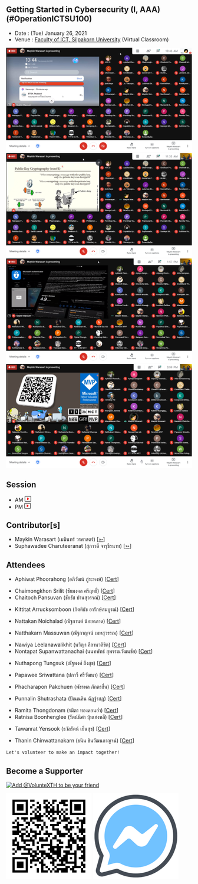 ## Getting Started in Cybersecurity (I, AAA) (#OperationICTSU100)

+ Date : (Tue) January 26, 2021
+ Venue : [Faculty of ICT, Silpakorn University](https://www.ict.su.ac.th/) (Virtual Classroom)

[![](OperationICTSU100/pic/2021-01-26_104612.png "#OperationICTSU100")](OperationICTSU100/pic/2021-01-26_104612.png)
[![](OperationICTSU100/pic/2021-01-26_113310.png "#OperationICTSU100")](OperationICTSU100/pic/2021-01-26_113310.png)
[![](OperationICTSU100/pic/2021-01-26_135721.png "#OperationICTSU100")](OperationICTSU100/pic/2021-01-26_135721.png)
[![](OperationICTSU100/pic/2021-01-26_155944.png "#OperationICTSU100")](OperationICTSU100/pic/2021-01-26_155944.png)

## Session
+ AM [![](OperationICTSU100/pic/video-youtube.png "#OperationICTSU100")](https://drive.google.com/file/d/1Uow_Slk8LDnTD1sWqC-KRH9pBa2f2Qe1)
+ PM [![](OperationICTSU100/pic/video-youtube.png "#OperationICTSU100")](https://drive.google.com/file/d/1mvcYkmddMy5QLcUmWP1GAtfHKvDhwhos)

## Contributor[s]
+ Maykin Warasart (เมฆินทร์ วรศาสตร์) [[➳](http://mk.in.th)]
+ Suphawadee Charuteeranat (สุภาวดี จารุธีรนาท) [[➳](https://www.facebook.com/thdeemiss03)]

## Attendees
<!--  [[Cert](OperationICTSU100/attendance/xxx.pdf)] -->
<!--
+ Apatcha Sonpray (อพัชชา สนพราย) [[Cert](OperationICTSU100/attendance/VXOpICTSU100-20210126-Apatcha-Sonpray.pdf)]
-->

+ Aphiwat Phoorahong (อภิวัฒน์ ภู่ระหงษ์) [[Cert](OperationICTSU100/attendance/VXOpICTSU100-20210126-Aphiwat-Phoorahong.pdf)]

<!--
+ Apichai Chomjun (อภิชัย ชมจันทร์) [[Cert](OperationICTSU100/attendance/VXOpICTSU100-20210126-Apichai-Chomjun.pdf)]
+ Apinya Sangsam (อภิญญา สังข์เสม) [[Cert](OperationICTSU100/attendance/VXOpICTSU100-20210126-Apinya-Sangsam.pdf)]
+ Atipong Chomdong (อธิพงศ์ ชมดง) [[Cert](OperationICTSU100/attendance/VXOpICTSU100-20210126-Atipong-Chomdong.pdf)]
+ Atita Somprasong (อทิตา สมประสงค์) [[Cert](OperationICTSU100/attendance/VXOpICTSU100-20210126-Atita-Somprasong.pdf)]
+ Aunniya Vijittanantakul (อันต์ณิญา วิจิตตนันทากุล)
-->

+ Chaimongkhon Srilit (ชัยมงคล ศรีฤทธิ์) [[Cert](OperationICTSU100/attendance/VXOpICTSU100-20210126-Chaimongkhon-Srilit.pdf)]
+ Chaitoch Pansuvan (ชัยธัช ปานสุวรรณ์) [[Cert](OperationICTSU100/attendance/VXOpICTSU100-20210126-Chaitoch-Pansuvan.pdf)]

<!--
+ Chakkrit Khaewlek (จักรกฤษณ์ แก้วเล็ก) [[Cert](OperationICTSU100/attendance/VXOpICTSU100-20210126-Chakkrit-Khaewlek.pdf)]
+ Chanasorn Sretongtae (ชนสรณ์ ศรีทองแท้)
+ Chawalit Marayat (ชวลิต มารยาท) [[Cert](OperationICTSU100/attendance/VXOpICTSU100-20210126-Chawalit-Marayat.pdf)]
+ Chonrapat Settarat (ชนรพัฒน์ เศรษฐรัตน์) [[Cert](OperationICTSU100/attendance/VXOpICTSU100-20210126-Chonrapat-Settarat.pdf)]
+ Chonticha Mainoy (ชลธิชา ไม่น้อย) [[Cert](OperationICTSU100/attendance/VXOpICTSU100-20210126-Chonticha-Mainoy.pdf)]
+ Jantarat Jareonsuk (จันทรัสม์ เจริญสุข) [[Cert](OperationICTSU100/attendance/VXOpICTSU100-20210126-Jantarat-Jareonsuk.pdf)]
+ Jiratchaya Sutawong (จิรัชญา สุตะวงษ์) [[Cert](OperationICTSU100/attendance/VXOpICTSU100-20210126-Jiratchaya-Sutawong.pdf)]
+ Jutamas Siriart (จุฑามาศ ศิริอรรถ)
+ Kannatthanan Biyaem (กันต์ณัฐนันท์ ใบแย้ม) [[Cert](OperationICTSU100/attendance/VXOpICTSU100-20210126-Kannatthanan-Biyaem.pdf)]
+ Kanokporn angkasekwinai (กนกพร อังคเศกวินัย)
+ Kanokporn Saewoon (กนกพร แซ่หวุ่น) [[Cert](OperationICTSU100/attendance/VXOpICTSU100-20210126-Kanokporn-Saewoon.pdf)]
-->

+ Kittitat Arrucksomboon (กิตติธัช อารักษ์สมบูรณ์) [[Cert](OperationICTSU100/attendance/VXOpICTSU100-20210126-Kittitat-Arrucksomboon.pdf)]

<!--
+ Kongsook Wittayawanitchai (ก้องสุข วิทยาวนิชชัย)
+ Kriengdet Janchai (เกรียงเดช จันทร์ฉาย) [[Cert](OperationICTSU100/attendance/VXOpICTSU100-20210126-Kriengdet-Janchai.pdf)]
+ Kritsanapat Watcharakriengkrai (กฤษณพัทธ์ วัชระเกรียงไกร) [[Cert](OperationICTSU100/attendance/VXOpICTSU100-20210126-Kritsanapat-W.pdf)]
+ Krittima Eambunnapong (กฤติมา เอี่ยมบรรณพงษ์) [[Cert](OperationICTSU100/attendance/VXOpICTSU100-20210126-Krittima-Eambunnapong.pdf)]
+ Kulkitti Nuangjagoun (กุลกิตติ เนื่องจากอวน)
+ Lerdluk Satdee (เลิศลักษณ์ สาตดี) [[Cert](OperationICTSU100/attendance/VXOpICTSU100-20210126-Lerdluk-Satdee.pdf)]
+ Manatsawan Channarong (มนัสวรรณ ชาญณรงค์)
+ Nanthawat Pinitkijwat (นันทวัฒน์ พินิจกิจวัฒน์) [[Cert](OperationICTSU100/attendance/VXOpICTSU100-20210126-Nanthawat-Pinitkijwat.pdf)]
+ Naratorn Phetchuchat (นราธร เพ็ชรชูชาติ)
+ Natawas Piemkhumdee (ณัฐวัส เปี่ยมขำดี) [[Cert](OperationICTSU100/attendance/VXOpICTSU100-20210126-Natawas-Piemkhumdee.pdf)]
+ Nathakorn Wimonwatwethi (ณฐกร วิมลวัตรเวที) [[Cert](OperationICTSU100/attendance/VXOpICTSU100-20210126-Nathakorn-Wimonwatwethi.pdf)]
+ Nathanicha Boonyaporn (ณัฏฐณิชา บุณยาภรณ์)
-->

+ Nattakan Noichalad (ณัฐกานต์ น้อยฉลาด) [[Cert](OperationICTSU100/attendance/VXOpICTSU100-20210126-Nattakan-Noichalad.pdf)]

<!--
+ Nattawat Champa (ณัฐวรรธน์ จำปา)
-->

+ Natthakarn Massuwan (ณัฐกาญจน์ เมษสุวรรณ) [[Cert](OperationICTSU100/attendance/VXOpICTSU100-20210126-Natthakarn-Massuwan.pdf)]

<!--
+ Natthasit Promsorn (ณัฐสิทธิ์ พรมสอน) [[Cert](OperationICTSU100/attendance/VXOpICTSU100-20210126-Natthasit-Promsorn.pdf)]
+ Navarat Sae-ieb (นวรัตน์ แซ่เอี๊ยบ)
-->

+ Nawiya Leelanawalikhit (นวิญา ลีลานวลิขิต) [[Cert](OperationICTSU100/attendance/VXOpICTSU100-20210126-Nawiya-Leelanawalikhit.pdf)]
+ Nontapat Supanwattanachai (นนทพัทธ์ สุพรรณวัฒนชัย) [[Cert](OperationICTSU100/attendance/VXOpICTSU100-20210126-Nontapat-Supanwattanachai.pdf)]

<!--
+ Nuntavut Baongam (นันทวุฒิ บัวงาม)
-->

+ Nuthapong Tungsuk (ณัฐพงศ์ ถึงสุข) [[Cert](OperationICTSU100/attendance/VXOpICTSU100-20210126-Nuthapong-Tungsuk.pdf)]

<!--
+ Nutnicha Charoenkul (นัฐณิชา เจริญกุล)
+ Nutrapee Phundech (นัฐระพี พันเดช)  [[Cert](OperationICTSU100/attendance/VXOpICTSU100-20210126-Nutrapee-Phundech.pdf)]
+ Pakawat Jundapram (ภควัต จันดาเปรม)
-->

+ Papawee Sriwattana (ปภาวี ศรีวัฒนา)  [[Cert](OperationICTSU100/attendance/VXOpICTSU100-20210126-Papawee-Sriwattana.pdf)]

<!--
+ Paphawadee Rubsung (ปภาวดี รูปสูง)
+ Pattarawadee Saebae (ภัทรวดี แซ่เบ้) [[Cert](OperationICTSU100/attendance/VXOpICTSU100-20210126-Pattarawadee-Saebae.pdf)]
+ Payuda Makpasuk (ปยุดา มากผาสุข) [[Cert](OperationICTSU100/attendance/VXOpICTSU100-20210126-Payuda-Makpasuk.pdf)]
-->

+ Phacharapon Pakchuen (พัชรพล ภักตรชื่น) [[Cert](OperationICTSU100/attendance/VXOpICTSU100-20210126-Phacharapon-Pakchuen.pdf)]

<!--
+ Phannita Phumalai (พรรนนิตา ภู่มาลัย)
+ Phittiphon Wangburapapaiboon (พิตติพล หวังบูรพาไพบูลย์) [[Cert](OperationICTSU100/attendance/VXOpICTSU100-20210126-Phittiphon-W.pdf)]
+ Pichayakorn Saenatham (พิชญากรณ์ เสนาธรรม) [[Cert](OperationICTSU100/attendance/VXOpICTSU100-20210126-Pichayakorn-Saenatham.pdf)]
+ Piphat Thongissara (พิพัฒน์ ทองอิสสระ) [[Cert](OperationICTSU100/attendance/VXOpICTSU100-20210126-Piphat-Thongissara.pdf)]
+ Pornthep Kidchob (พรเทพ คิดชอบ)
+ Pornthep Yangsomboon (พรเทพ ยางสมบูรณ์)
+ Pranisara Kijnate (ปาณิสรา กิจเนตร์) [[Cert](OperationICTSU100/attendance/VXOpICTSU100-20210126-Pranisara-Kijnate.pdf)]
+ Premruedi Techaaphichit (เปรมฤดี เตชอภิชิต) [[Cert](OperationICTSU100/attendance/VXOpICTSU100-20210126-Premruedi-Techaaphichit.pdf)]
-->

+ Punnalin Shutrashata (ปัณณลิน ฉัฏฐ์รชฏ) [[Cert](OperationICTSU100/attendance/VXOpICTSU100-20210126-Punnalin-Shutrashata.pdf)]

<!--
+ Rachanon Suanma (รชานนท์ สวนมา)
-->

+ Ramita Thongdonam (รมิตา ทองดอนอ่ำ) [[Cert](OperationICTSU100/attendance/VXOpICTSU100-20210126-Ramita-Thongdonam.pdf)]
+ Ratnisa Boonhenglee (รัตน์นิศา บุ้นเฮงหลี) [[Cert](OperationICTSU100/attendance/VXOpICTSU100-20210126-Ratnisa-Boonhenglee.pdf)]

<!--
+ Sariti Luanrak (ศริติ ล่วนรักษ์)
+ Sataporn Kennamthieng (สถาพร เคนน้ำเที่ยง)
+ Sirindhorn Khola (ศิรินธร คอล้า)
+ Sittipon Schrott (สิทธิพล ชร็อตต์) [[Cert](OperationICTSU100/attendance/VXOpICTSU100-20210126-Sittipon-Schrott.pdf)]
+ Siwakorn Chansomboon (ศิวกร จันทร์สมบูรณ์)
+ Sompong Khunthamsiri (สมพงษ์ คุณธรรมสิริ) [[Cert](OperationICTSU100/attendance/VXOpICTSU100-20210126-Sompong-Khunthamsiri.pdf)]
+ Somruthai Tangon (สมฤทัย แตงอ่อน) [[Cert](OperationICTSU100/attendance/VXOpICTSU100-20210126-Somruthai-Tangon.pdf)]
+ Suchawadee Yuedyaow (สุชาวดี ยืดยาว) [[Cert](OperationICTSU100/attendance/VXOpICTSU100-20210126-Suchawadee-Yuedyaow.pdf)]
+ Supakorn Chumsing (ศุภกร ชุมสิงห์) [[Cert](OperationICTSU100/attendance/VXOpICTSU100-20210126-Supakorn-Chumsing.pdf)]
+ Supatida Upan (สุภธิดา อุปัญญ์) [[Cert](OperationICTSU100/attendance/VXOpICTSU100-20210126-Supatida-Upan.pdf)]
+ Sureeya Sriuschariya (สุรีย์ญา ศรีอัจฉริยะ) [[Cert](OperationICTSU100/attendance/VXOpICTSU100-20210126-Sureeya-Sriuschariya.pdf)]
+ Suthima poonsiripipat (สุธิมา พูนศิริพิพัฒน์)
+ Sutthiphon Saengnum (สุทธิพร แสงนุ่ม) [[Cert](OperationICTSU100/attendance/VXOpICTSU100-20210126-Sutthiphon-Saengnum.pdf)]
+ Taksaporn Sinsongserm (ทักษพร สินส่งเสริม) [[Cert](OperationICTSU100/attendance/VXOpICTSU100-20210126-Taksaporn-Sinsongserm.pdf)]
+ Tanyaporn Smittikorakul (ธัญพร สมิทธิกรกุล)
-->

+ Tawanrat Yensook (ธวัลรัตน์ เย็นสุข) [[Cert](OperationICTSU100/attendance/VXOpICTSU100-20210126-Tawanrat-Yensook.pdf)]

<!--
+ Thadtarnan Sangjitpondchok (ทัตธนันท์ สังข์จิตพรโชค) [[Cert](OperationICTSU100/attendance/VXOpICTSU100-20210126-Thadtarnan-Sangjitpondchok.pdf)]
+ Thanapat Kwampean (ธนภัทร ความเพียร)
-->

+ Thanin Chinwattanakarn (ธนิน ชินวัฒนกาญจน์) [[Cert](OperationICTSU100/attendance/VXOpICTSU100-20210126-Thanin-Chinwattanakarn.pdf)]

<!--
+ Varat Tanawatchwarapanya (วรัท ธนวัชร์วรปัญญา)
+ Warachina Pokapanich (วรชินา โภคาพานิชย์) [[Cert](OperationICTSU100/attendance/VXOpICTSU100-20210126-Warachina-Pokapanich.pdf)]
+ Warunyu Jantree (วรัญญู จันทร์ตรี)
+ Wiraphon Khanngoen (วีราพร ขันเงิน) [[Cert](OperationICTSU100/attendance/VXOpICTSU100-20210126-Wiraphon-Khanngoen.pdf)]
-->

```markdown
Let's volunteer to make an impact together!
```

## Become a Supporter

[![](https://scdn.line-apps.com/n/line_add_friends/btn/en.png "Add @VolunteXTH to be your friend")](https://lin.ee/cnIgUj4)

[![](/@VolunteXTH.png "Add @VolunteXTH to be your friend")](https://line.me/R/ti/p/@voluntex)
[![](/fb-m.png "Talk to us via FB messenger")](https://m.me/VolunteXTH)